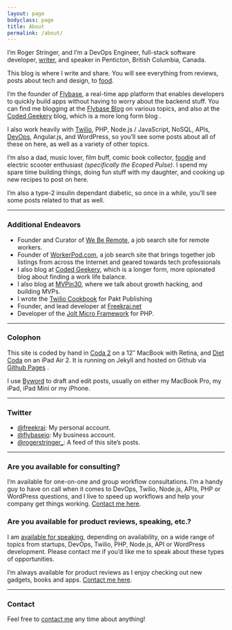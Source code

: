 ```yaml
---
layout: page
bodyclass: page
title: About
permalink: /about/
---
```


I’m Roger Stringer, and I’m a DevOps Engineer, full-stack software developer, [writer](/writing), and speaker in Penticton, British Columbia, Canada.

This blog is where I write and share. You will see everything from reviews, posts about tech and design, to [food](/tags/food).

I’m the founder of [Flybase](https://flybase.io/ "Flybase"), a real-time app platform that enables developers to quickly build apps without having to worry about the backend stuff. You can find me blogging at the [Flybase Blog](https://blog.flybase.io) on various topics, and also at the [Coded Geekery](https://codedgeekery.com) blog, which is a more long form blog .

I also work heavily with [Twilio](http://twiliocookbook.com), PHP, Node.js / JavaScript, NoSQL, APIs, [DevOps](http://devops.freekrai.net), Angular.js, and WordPress, so you’ll see some posts about all of these on here, as well as a variety of other topics.

I’m also a dad, music lover, film buff, comic book collector, [foodie](/tags/food) and electric scooter enthusiast _(specifically the Ecoped Pulse)_. I spend my spare time building things, doing fun stuff with my daughter, and cooking up new recipes to post on here.

I’m also a type-2 insulin dependant diabetic, so once in a while, you’ll see some posts related to that as well.

---

### Additional Endeavors

- Founder and Curator of [We Be Remote](http://weberemote.com), a job search site for remote workers.
- Founder of [WorkerPod.com](http://workerpod.com "WorkerPod"), a job search site that brings together job listings from across the Internet and geared towards tech professionals
- I also blog at [Coded Geekery](http://codedgeekery.com/), which is a longer form, more opionated blog about finding a work life balance.
- I also blog at [MVPin30](http://mvpin30.com/), where we talk about growth hacking, and building MVPs.
- I wrote the [Twilio Cookbook](http://www.packtpub.com/twilio-cookbook/book) for Pakt Publishing
- Founder, and lead developer at [Freekrai.net](http://freekrai.net)
- Developer of the [Jolt Micro Framework](https://github.com/freekrai/jolt) for PHP.

---

### Colophon

This site is coded by hand in [Coda 2](http://panic.com/coda/) on a 12″ MacBook with Retina, and [Diet Coda](http://panic.com/dietcoda) on an iPad Air 2. It is running on Jekyll and hosted on Github via [Github Pages](https://pages.github.com/) .

I use [Byword](http://bywordapp.com/) to draft and edit posts, usually on either my MacBook Pro, my iPad, iPad Mini or my iPhone.

---

### Twitter

- [@freekrai](http://twitter.com/freekrai): My personal account.
- [@flybaseio](http://twitter.com/flybaseio): My business account.
- [@rogerstringer_](http://twitter.com/rogerstringer_): A feed of this site’s posts.

---

### Are you available for consulting?

I’m available for one-on-one and group workflow consultations. I’m a handy guy to have on call when it comes to DevOps, Twilio, Node.js, APIs, PHP or WordPress questions, and I live to speed up workflows and help your company get things working. [Contact me here](/contact "Contact Me").

### Are you available for product reviews, speaking, etc.?

I am [available for speaking](/contact), depending on availability, on a wide range of topics from startups, DevOps, Twilio, PHP, Node.js, API or WordPress development. Please contact me if you’d like me to speak about these types of opportunities.

I’m always available for product reviews as I enjoy checking out new gadgets, books and apps. [Contact me here](/contact "Contact Me").

---

### Contact

Feel free to [contact me](/contact "Contact Me") any time about anything!
